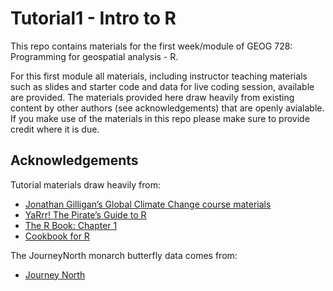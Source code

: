 # Tutorial1 - Intro to R

This repo contains materials for the first week/module of GEOG 728: Programming for geospatial analysis - R. 

For this first module all materials, including instructor teaching materials such as slides and starter code and data for live coding session, available are provided. 
The materials provided here draw heavily from existing content by other authors (see acknowledgements) that are openly avialable. If you make use of the materials 
in this repo please make sure to provide credit where it is due.

## Acknowledgements

Tutorial materials draw heavily from:
- [Jonathan Gilligan’s Global Climate Change course materials](https://github.com/gilligan-ees-3310-2020)
- [YaRrr! The Pirate’s Guide to R](https://bookdown.org/ndphillips/YaRrr/basics.html)
- [The R Book: Chapter 1](https://learning.oreilly.com/library/view/the-r-book/9780470510247/05_chapter-01.html#ch1)
- [Cookbook for R](http://www.cookbook-r.com/Basics/Information_about_variables/)

The JourneyNorth monarch butterfly data comes from:
- [Journey North](https://journeynorth.org/)
